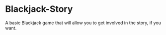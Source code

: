 # Blackjack-Story
A basic Blackjack game that will allow you to get involved in the story, if you want.

